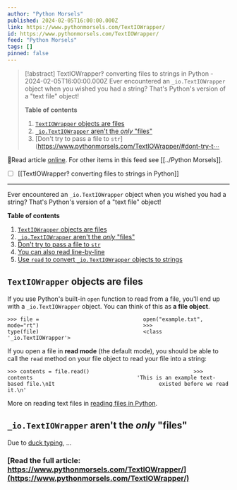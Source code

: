 ```yaml
---
author: "Python Morsels"
published: 2024-02-05T16:00:00.000Z
link: https://www.pythonmorsels.com/TextIOWrapper/
id: https://www.pythonmorsels.com/TextIOWrapper/
feed: "Python Morsels"
tags: []
pinned: false
---
```

> [!abstract] TextIOWrapper‽ converting files to strings in Python - 2024-02-05T16:00:00.000Z
> Ever encountered an `_io.TextIOWrapper` object when you wished you had a string? That's Python's version of a "text file" object!
> 
> **Table of contents**
> 
> 1. [`TextIOWrapper` objects are files](https://www.pythonmorsels.com/TextIOWrapper/#textiowrapper-objects-are-files)
> 2. [`_io.TextIOWrapper` aren't the _only_ "files"](https://www.pythonmorsels.com/TextIOWrapper/#_iotextiowrapper-arent-the-only-files)
> 3. [Don't try to pass a file to `str`](https://www.pythonmorsels.com/TextIOWrapper/#dont-try-t⋯

🔗Read article [online](https://www.pythonmorsels.com/TextIOWrapper/). For other items in this feed see [[../Python Morsels]].

- [ ] [[TextIOWrapper‽ converting files to strings in Python]]
- - -
Ever encountered an `_io.TextIOWrapper` object when you wished you had a string? That's Python's version of a "text file" object!

**Table of contents**

1. [`TextIOWrapper` objects are files](https://www.pythonmorsels.com/TextIOWrapper/#textiowrapper-objects-are-files)
2. [`_io.TextIOWrapper` aren't the _only_ "files"](https://www.pythonmorsels.com/TextIOWrapper/#_iotextiowrapper-arent-the-only-files)
3. [Don't try to pass a file to `str`](https://www.pythonmorsels.com/TextIOWrapper/#dont-try-to-pass-a-file-to-str)
4. [You can also read line-by-line](https://www.pythonmorsels.com/TextIOWrapper/#you-can-also-read-line-by-line)
5. [Use `read` to convert `_io.TextIOWrapper` objects to strings](https://www.pythonmorsels.com/TextIOWrapper/#use-read-to-convert-_iotextiowrapper-objects-to-strings)

## `TextIOWrapper` objects are files

If you use Python's built-in `open` function to read from a file, you'll end up with a `_io.TextIOWrapper` object. You can think of this as **a file object**.

`>>> file =                                 open("example.txt", mode="rt")                                 >>>                                 type(file)                                 <class                                 '_io.TextIOWrapper'>`
                                

If you open a file in **read mode** (the default mode), you should be able to call the `read` method on your file object to read your file into a string:

`>>> contents = file.read()                                 >>>                                 contents                                 'This is an example text-based file.\nIt                                 existed before we read it.\n'`
                                

More on reading text files in [reading files in Python](https://www.pythonmorsels.com/how-read-text-file/).

## `_io.TextIOWrapper` aren't the _only_ "files"

Due to [duck typing](https://www.pythonmorsels.com/duck-typing/), …

### [Read the full article: https://www.pythonmorsels.com/TextIOWrapper/](https://www.pythonmorsels.com/TextIOWrapper/)
